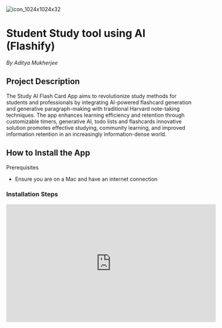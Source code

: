 ![icon_1024x1024x32](https://github.com/TheBi11iona1re/Study-App/assets/78707011/7f25410b-f865-487e-9f28-e1cc7ba1b13c)
# Student Study tool using AI (Flashify) 
*By Aditya Mukherjee*
## Project Description
The Study AI Flash Card App aims to revolutionize study methods for students and professionals by integrating AI-powered flashcard generation and generative paragraph-making with traditional Harvard note-taking techniques. The app enhances learning efficiency and retention through customizable timers, generative AI, todo lists and flashcards innovative solution promotes effective studying, community learning, and improved information retention in an increasingly information-dense world.

## How to Install the App
Prerequisites
* Ensure you are on a Mac and have an internet connection

### Installation Steps
<iframe src="https://streamable.com/e/tcfkgn" width="560" height="315" frameborder="0" allowfullscreen></iframe>
